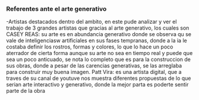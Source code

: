 ### Referentes ante el arte generativo
-Artistas destacados dentro del ambito, en este pude analizar y ver el trabajo de 3 grandes artistas que gracias al arte generativo, los cuales son 
CASEY REAS: su arte es en abundancia generativo donde se observa qu se vale de inteligenciasw artificiales en sus fases tempranas, donde a la ia le costaba definir los rostros, formas y colores, lo que lo hace un poco aterrador de cierta forma
aunque su arte no sea en tiempo real y puede que sea un poco anticuado, se nota lo completo que es para la construccion de sus obras, donde a pesar de las carencias generativas, se las arreglaba para construir muy buena imagen.
Patt Vira: es una artista digital, que a traves de su canal de youtuve nos muestra diferentes propuestas de lo que serian arte interactivo y generativo, donde la mejor parta es poderte sentir parte de la obra 
